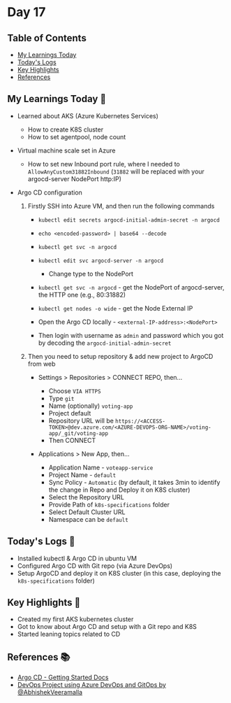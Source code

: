 # Day 17


## Table of Contents

- [My Learnings Today](#my-learnings-today-)
- [Today's Logs](#todays-logs-)
- [Key Highlights](#key-highlights-)
- [References](#references-)



## My Learnings Today 🎯

- Learned about AKS (Azure Kubernetes Services)
  - How to create K8S cluster
  - How to set agentpool, node count

- Virtual machine scale set in Azure
  - How to set new Inbound port rule, where I needed to `AllowAnyCustom31882Inbound` (`31882` will be replaced with your argocd-server NodePort http:IP)

- Argo CD configuration

  1. Firstly SSH into Azure VM, and then run the following commands

      - `kubectl edit secrets argocd-initial-admin-secret -n argocd`
      - `echo <encoded-password> | base64 --decode`
      - `kubectl get svc -n argocd`
      - `kubectl edit svc argocd-server -n argocd`
        - Change type to the NodePort

      - `kubectl get svc -n argocd` - get the NodePort of argocd-server, the HTTP one (e.g., 80:31882)
      - `kubectl get nodes -o wide` - get the Node External IP
      - Open the Argo CD locally - `<external-IP-address>:<NodePort>`
      - Then login with username as `admin` and password which you got by decoding the `argocd-initial-admin-secret`

  2. Then you need to setup repository & add new project to ArgoCD from web

      - Settings > Repositories > CONNECT REPO, then...
        - Choose `VIA HTTPS`
        - Type `git`
        - Name (optionally) `voting-app`
        - Project default
        - Repository URL will be `https://<ACCESS-TOKEN>@dev.azure.com/<AZURE-DEVOPS-ORG-NAME>/voting-app/_git/voting-app`
        - Then CONNECT

      - Applications > New App, then...
        - Application Name - `voteapp-service`
        - Project Name - `default`
        - Sync Policy - `Automatic` (by default, it takes 3min to identify the change in Repo and Deploy it on K8S cluster)
        - Select the Repository URL
        - Provide Path of `k8s-specifications` folder
        - Select Default Cluster URL
        - Namespace can be `default`




## Today's Logs 📅

- Installed kubectl & Argo CD in ubuntu VM
- Configured Argo CD with Git repo (via Azure DevOps)
- Setup ArgoCD and deploy it on K8S cluster (in this case, deploying the `k8s-specifications` folder)



## Key Highlights 🌟

- Created my first AKS kubernetes cluster
- Got to know about Argo CD and setup with a Git repo and K8S
- Started leaning topics related to CD



## References 📚

- [Argo CD - Getting Started Docs](https://argo-cd.readthedocs.io/en/stable/getting_started/)
- [DevOps Project using Azure DevOps and GitOps by @AbhishekVeeramalla](https://youtu.be/dmGW22W3VOs?si=74b8meAAYwLAM-N-)

